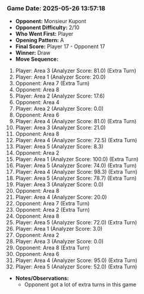 ### Game Date: 2025-05-26 13:57:18

- **Opponent:** Monsieur Kupont
- **Opponent Difficulty:** 2/10
- **Who Went First:** Player
- **Opening Pattern:** A
- **Final Score:** Player 17 - Opponent 17
- **Winner:** Draw
- **Move Sequence:**

1. Player: Area 3 (Analyzer Score: 81.0) (Extra Turn)
2. Player: Area 1 (Analyzer Score: 20.0)
3. Opponent: Area 7 (Extra Turn)
4. Opponent: Area 8
5. Player: Area 2 (Analyzer Score: 17.6)
6. Opponent: Area 4
7. Player: Area 2 (Analyzer Score: 0.0)
8. Opponent: Area 6
9. Player: Area 4 (Analyzer Score: 81.0) (Extra Turn)
10. Player: Area 3 (Analyzer Score: 21.0)
11. Opponent: Area 8
12. Player: Area 4 (Analyzer Score: 72.5) (Extra Turn)
13. Player: Area 5 (Analyzer Score: 8.3)
14. Opponent: Area 2
15. Player: Area 1 (Analyzer Score: 100.0) (Extra Turn)
16. Player: Area 5 (Analyzer Score: 74.0) (Extra Turn)
17. Player: Area 4 (Analyzer Score: 98.3) (Extra Turn)
18. Player: Area 5 (Analyzer Score: 78.7) (Extra Turn)
19. Player: Area 3 (Analyzer Score: 0.0)
20. Opponent: Area 8
21. Player: Area 4 (Analyzer Score: 20.0)
22. Opponent: Area 7 (Extra Turn)
23. Opponent: Area 2 (Extra Turn)
24. Opponent: Area 8
25. Player: Area 5 (Analyzer Score: 72.0) (Extra Turn)
26. Player: Area 1 (Analyzer Score: 3.0)
27. Opponent: Area 2
28. Player: Area 3 (Analyzer Score: 0.0)
29. Opponent: Area 8 (Extra Turn)
30. Opponent: Area 6
31. Player: Area 4 (Analyzer Score: 95.0) (Extra Turn)
32. Player: Area 5 (Analyzer Score: 52.0) (Extra Turn)

- **Notes/Observations:**
  - Opponent got a lot of extra turns in this game
